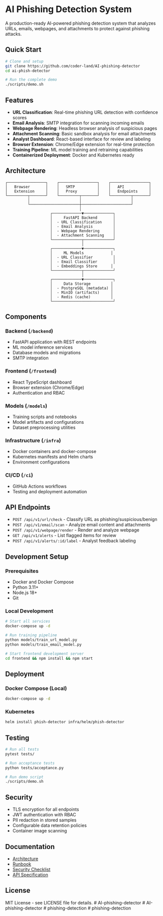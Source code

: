 # AI Phishing Detection System

A production-ready AI-powered phishing detection system that analyzes URLs, emails, webpages, and attachments to protect against phishing attacks.

## Quick Start

```bash
# Clone and setup
git clone https://github.com/coder-land/AI-phishing-detector
cd ai-phish-detector

# Run the complete demo
./scripts/demo.sh
```

## Features

- **URL Classification**: Real-time phishing URL detection with confidence scores
- **Email Analysis**: SMTP integration for scanning incoming emails
- **Webpage Rendering**: Headless browser analysis of suspicious pages
- **Attachment Scanning**: Basic sandbox analysis for email attachments
- **Analyst Dashboard**: React-based interface for review and labeling
- **Browser Extension**: Chrome/Edge extension for real-time protection
- **Training Pipeline**: ML model training and retraining capabilities
- **Containerized Deployment**: Docker and Kubernetes ready

## Architecture

```
┌─────────────────┐    ┌─────────────────┐    ┌─────────────────┐
│   Browser       │    │   SMTP          │    │   API           │
│   Extension     │    │   Proxy         │    │   Endpoints     │
└─────────┬───────┘    └─────────┬───────┘    └─────────┬───────┘
          │                      │                      │
          └──────────────────────┼──────────────────────┘
                                 │
                    ┌─────────────▼─────────────┐
                    │     FastAPI Backend       │
                    │  - URL Classification     │
                    │  - Email Analysis         │
                    │  - Webpage Rendering      │
                    │  - Attachment Scanning    │
                    └─────────────┬─────────────┘
                                  │
                    ┌─────────────▼─────────────┐
                    │     ML Models            │
                    │  - URL Classifier         │
                    │  - Email Classifier       │
                    │  - Embeddings Store      │
                    └─────────────┬─────────────┘
                                  │
                    ┌─────────────▼─────────────┐
                    │     Data Storage         │
                    │  - PostgreSQL (metadata) │
                    │  - MinIO (artifacts)     │
                    │  - Redis (cache)         │
                    └───────────────────────────┘
```

## Components

### Backend (`/backend`)
- FastAPI application with REST endpoints
- ML model inference services
- Database models and migrations
- SMTP integration

### Frontend (`/frontend`)
- React TypeScript dashboard
- Browser extension (Chrome/Edge)
- Authentication and RBAC

### Models (`/models`)
- Training scripts and notebooks
- Model artifacts and configurations
- Dataset preprocessing utilities

### Infrastructure (`/infra`)
- Docker containers and docker-compose
- Kubernetes manifests and Helm charts
- Environment configurations

### CI/CD (`/ci`)
- GitHub Actions workflows
- Testing and deployment automation

## API Endpoints

- `POST /api/v1/url/check` - Classify URL as phishing/suspicious/benign
- `POST /api/v1/email/scan` - Analyze email content and attachments
- `POST /api/v1/webpage/render` - Render and analyze webpage
- `GET /api/v1/alerts` - List flagged items for review
- `POST /api/v1/alerts/:id/label` - Analyst feedback labeling

## Development Setup

### Prerequisites
- Docker and Docker Compose
- Python 3.11+
- Node.js 18+
- Git

### Local Development

```bash
# Start all services
docker-compose up -d

# Run training pipeline
python models/train_url_model.py
python models/train_email_model.py

# Start frontend development server
cd frontend && npm install && npm start
```

## Deployment

### Docker Compose (Local)
```bash
docker-compose up -d
```

### Kubernetes
```bash
helm install phish-detector infra/helm/phish-detector
```

## Testing

```bash
# Run all tests
pytest tests/

# Run acceptance tests
python tests/acceptance.py

# Run demo script
./scripts/demo.sh
```

## Security

- TLS encryption for all endpoints
- JWT authentication with RBAC
- PII redaction in stored samples
- Configurable data retention policies
- Container image scanning

## Documentation

- [Architecture](docs/architecture.md)
- [Runbook](docs/runbook.md)
- [Security Checklist](docs/security-checklist.md)
- [API Specification](docs/api-spec.md)

## License

MIT License - see LICENSE file for details.
#   A I - p h i s h i n g - d e t e c t o r  
 #   A I - p h i s h i n g - d e t e c t o r  
 #   p h i s h i n g - d e t e c t i o n  
 #   p h i s h i n g - d e t e c t i o n  
 